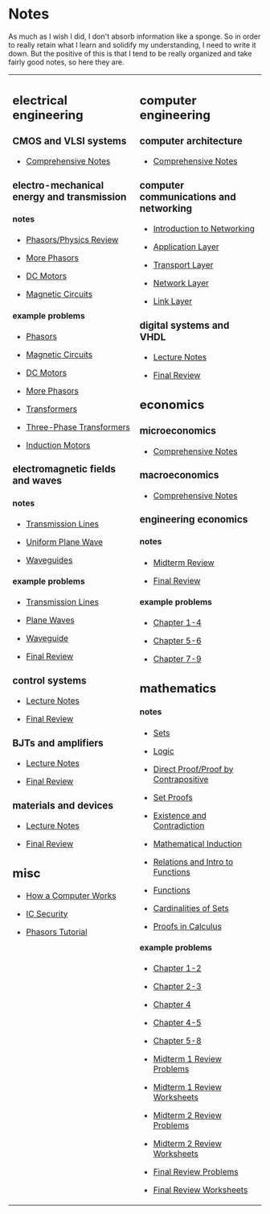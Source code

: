 
<h1>Notes</h1>
<p>
As much as I wish I did, I don't absorb information like a sponge. So in order to really retain what I learn
and solidify my understanding, I need to write it down. But the positive of this is that I tend to be really
organized and take fairly good notes, so here they are.
</p>
<table>
<tr>
<td valign="top">
<h2 id="electricalengineering">electrical engineering</h2>
<h3 id="cmosandvlsisystems">CMOS and VLSI systems</h3>
<ul>
<li><a href="https://github.com/crclayton/notes/blob/master/VLSI Systems/ELEC 402 Notes.pdf">Comprehensive Notes</a>  </li>
</ul>
<h3 id="electromechanicalenergyandtransmission">electro-mechanical energy and transmission</h3>
<h4 id="notes-1">notes</h4>
<ul>
<li>
<p><a href="https://github.com/crclayton/notes/blob/master/Electro-Mechanical Energy and Transmission/Notes - Phasors and Physics Review.pdf">Phasors/Physics Review</a> </p>
</li>
<li>
<p><a href="https://github.com/crclayton/notes/blob/master/Electro-Mechanical Energy and Transmission/Notes - Phasors 2.pdf">More Phasors</a> </p>
</li>
<li>
<p><a href="https://github.com/crclayton/notes/blob/master/Electro-Mechanical Energy and Transmission/Notes - DC Motors.pdf">DC Motors</a> </p>
</li>
<li>
<p><a href="https://github.com/crclayton/notes/blob/master/Electro-Mechanical Energy and Transmission/Notes - Magnetic Circuits.pdf">Magnetic Circuits</a> </p>
</li>
</ul>
<h4 id="exampleproblems">example problems</h4>
<ul>
<li>
<p><a href="https://github.com/crclayton/notes/blob/master/Electro-Mechanical Energy and Transmission/Assignment 1 - Phasors.pdf">Phasors</a> </p>
</li>
<li>
<p><a href="https://github.com/crclayton/notes/blob/master/Electro-Mechanical Energy and Transmission/Assignment 2 - Magnetic Circuits.pdf">Magnetic Circuits</a> </p>
</li>
<li>
<p><a href="https://github.com/crclayton/notes/blob/master/Electro-Mechanical Energy and Transmission/Assignment 3 - DC Motors.pdf">DC Motors</a> </p>
</li>
<li>
<p><a href="https://github.com/crclayton/notes/blob/master/Electro-Mechanical Energy and Transmission/Assignment 4 - Phasors 2.pdf">More Phasors</a> </p>
</li>
<li>
<p><a href="https://github.com/crclayton/notes/blob/master/Electro-Mechanical Energy and Transmission/Assignment 5 - Transformers.pdf">Transformers</a> </p>
</li>
<li>
<p><a href="https://github.com/crclayton/notes/blob/master/Electro-Mechanical Energy and Transmission/Assignment 6 - Three Phase Transformers.pdf">Three-Phase Transformers</a> </p>
</li>
<li>
<p><a href="https://github.com/crclayton/notes/blob/master/Electro-Mechanical Energy and Transmission/Assignment 7 - Induction Motors.pdf">Induction Motors</a> </p>
</li>
</ul>
<h3 id="electromagneticfieldsandwaves">electromagnetic fields and waves</h3>
<h4 id="notes-2">notes</h4>
<ul>
<li>
<p><a href="https://github.com/crclayton/notes/blob/master/Electromagnetic Fields and Waves/Notes - Transmission Lines.pdf">Transmission Lines</a> </p>
</li>
<li>
<p><a href="https://github.com/crclayton/notes/blob/master/Electromagnetic Fields and Waves/Notes - Uniform Plane Wave.pdf">Uniform Plane Wave</a> </p>
</li>
<li>
<p><a href="https://github.com/crclayton/notes/blob/master/Electromagnetic Fields and Waves/Notes - Waveguides.pdf">Waveguides</a> </p>
</li>
</ul>
<h4 id="exampleproblems-1">example problems</h4>
<ul>
<li>
<p><a href="https://github.com/crclayton/notes/blob/master/Electromagnetic Fields and Waves/Assignment 1 - Transmission Lines.pdf">Transmission Lines</a> </p>
</li>
<li>
<p><a href="https://github.com/crclayton/notes/blob/master/Electromagnetic Fields and Waves/Assignment 2 - Plane Waves.pdf">Plane Waves</a> </p>
</li>
<li>
<p><a href="https://github.com/crclayton/notes/blob/master/Electromagnetic Fields and Waves/Assignment 3 - Waveguides.pdf">Waveguide</a> </p>
</li>
<li>
<p><a href="https://github.com/crclayton/notes/blob/master/Electromagnetic Fields and Waves/Final Review - Sample Questions.pdf">Final Review</a> </p>
</li>
</ul>
<h3 id="controlsystems">control systems</h3>
<ul>
<li>
<p><a href="https://github.com/crclayton/notes/blob/master/Control Systems/EECE 360 - controls - lecture notes.pdf">Lecture Notes</a> </p>
</li>
<li>
<p><a href="https://github.com/crclayton/notes/blob/master/Control Systems/EECE 360 - controls - final review.pdf">Final Review</a> </p>
</li>
</ul>
<h3 id="bjtsandamplifiers">BJTs and amplifiers</h3>
<ul>
<li>
<p><a href="https://github.com/crclayton/notes/blob/master/BJTs/EECE 356 - circuits - lecture notes.pdf">Lecture Notes</a> </p>
</li>
<li>
<p><a href="https://github.com/crclayton/notes/blob/master/BJTs/EECE 356 - circuits - final review.pdf">Final Review</a> </p>
</li>
</ul>
<h3 id="materialsanddevices">materials and devices</h3>
<ul>
<li>
<p>
<a href="https://github.com/crclayton/notes/blob/master/Materials and Devices/EECE 352 - materials - lecture notes.pdf">Lecture Notes</a>
</p>
</li>
<li>
<p>
<a href="https://github.com/crclayton/notes/blob/master/Materials and Devices/EECE 352 - materials - final review.pdf">Final Review</a>
</p>
</li>
</ul>
<h2 id="misc">misc</h2>
<ul>
<li>
<p><a href="https://github.com/crclayton/notes/blob/master/How a Computer Works/How a Computer Works.pdf">How a Computer Works</a> </p>
</li>
<li>
<p><a href="https://github.com/crclayton/notes/blob/master/IC Security/IC Security.pdf">IC Security</a> </p>
</li>
<li>
<p><a href="https://github.com/crclayton/notes/blob/master/Phasors/Tutorial.pdf">Phasors Tutorial</a> </p>
</li>
</ul>
</td>
<td valign="top">
<h2 id="computerengineering">computer engineering</h2>
<h3 id="computerarchitecture">computer architecture</h3>
<ul>
<li><a href="https://github.com/crclayton/notes/blob/master/Computer Architecture/CPEN 411 Notes.pdf">Comprehensive Notes</a> </li>
</ul>
<h3 id="computercommunicationsandnetworking">computer communications and networking</h3>
<ul>
<li>
<p><a href="https://github.com/crclayton/notes/blob/master/Computer Communications and Networks/Chapter 1 - Introduction to Computer Networking.pdf">Introduction to Networking</a> </p>
</li>
<li>
<p><a href="https://github.com/crclayton/notes/blob/master/Computer Communications and Networks/Chapter 2 - Application Layer.pdf">Application Layer</a> </p>
</li>
<li>
<p><a href="https://github.com/crclayton/notes/blob/master/Computer Communications and Networks/Chapter 3 - Transport Layer.pdf">Transport Layer</a> </p>
</li>
<li>
<p><a href="https://github.com/crclayton/notes/blob/master/Computer Communications and Networks/Chapter 4 - Network Layer.pdf">Network Layer</a> </p>
</li>
<li>
<p><a href="https://github.com/crclayton/notes/blob/master/Computer Communications and Networks/Chapter 5 - Link Layer.pdf">Link Layer</a> </p>
</li>
</ul>
<h3 id="digitalsystemsandvhdl">digital systems and VHDL</h3>
<ul>
<li>
<p><a href="https://github.com/crclayton/notes/blob/master/Digital Systems Design/EECE 353 - systems - lecture notes.pdf">Lecture Notes</a> </p>
</li>
<li>
<p><a href="https://github.com/crclayton/notes/blob/master/Digital Systems Design/EECE 353 - systems - final review.pdf">Final Review</a> </p>
</li>
</ul>
<h2 id="economics">economics</h2>
<h3 id="microeconomics">microeconomics</h3>
<ul>
<li><a href="https://github.com/crclayton/notes/blob/master/Microeconomics/ECON 101 Notes.pdf">Comprehensive Notes</a> </li>
</ul>
<h3 id="macroeconomics">macroeconomics</h3>
<ul>
<li><a href="https://github.com/crclayton/notes/blob/master/Macroeconomics/ECON 102 Macroeconomics Notes.pdf">Comprehensive Notes</a> </li>
</ul>
<h3 id="engineeringeconomics">engineering economics</h3>
<h4 id="notes-3">notes</h4>
<ul>
<li>
<p><a href="https://github.com/crclayton/notes/blob/master/Engineering Economics/Midterm Review.pdf">Midterm Review</a> </p>
</li>
<li>
<p><a href="https://github.com/crclayton/notes/blob/master/Engineering Economics/Final Review.pdf">Final Review</a> </p>
</li>
</ul>
<h4 id="exampleproblems-2">example problems</h4>
<ul>
<li>
<p><a href="https://github.com/crclayton/notes/blob/master/Engineering Economics/Assignment 1 (Ch. 1-4) .pdf">Chapter 1-4</a> </p>
</li>
<li>
<p><a href="https://github.com/crclayton/notes/blob/master/Engineering Economics/Assignment 2 (Ch. 5-6) .pdf">Chapter 5-6</a> </p>
</li>
<li>
<p><a href="https://github.com/crclayton/notes/blob/master/Engineering Economics/Assignment 3 (Ch. 7-9) .pdf">Chapter 7-9</a> </p>
</li>
</ul>
<h2 id="mathematics">mathematics</h2>
<h4 id="notes-4">notes</h4>
<ul>
<li>
<p><a href="https://github.com/crclayton/notes/blob/master/Mathematical Proofs/Ch. 1 Sets.pdf">Sets</a> </p>
</li>
<li>
<p><a href="https://github.com/crclayton/notes/blob/master/Mathematical Proofs/Ch. 2 Logic.pdf">Logic</a> </p>
</li>
<li>
<p><a href="https://github.com/crclayton/notes/blob/master/Mathematical Proofs/Ch. 3 Direct Proof and Proof by Contrapositive.pdf">Direct Proof/Proof by Contrapositive</a> </p>
</li>
<li>
<p><a href="https://github.com/crclayton/notes/blob/master/Mathematical Proofs/Ch. 4 Set Proofs.pdf">Set Proofs</a> </p>
</li>
<li>
<p><a href="https://github.com/crclayton/notes/blob/master/Mathematical Proofs/Ch. 5 Existence and Contradiction.pdf">Existence and Contradiction</a> </p>
</li>
<li>
<p><a href="https://github.com/crclayton/notes/blob/master/Mathematical Proofs/Ch. 6 Mathematical Induction.pdf">Mathematical Induction</a> </p>
</li>
<li>
<p><a href="https://github.com/crclayton/notes/blob/master/Mathematical Proofs/Ch. 8-9 Relations and Functions.pdf">Relations and Intro to Functions</a> </p>
</li>
<li>
<p><a href="https://github.com/crclayton/notes/blob/master/Mathematical Proofs/Ch. 9 Functions.pdf">Functions</a> </p>
</li>
<li>
<p><a href="https://github.com/crclayton/notes/blob/master/Mathematical Proofs/Ch. 10 Cardinalities of Sets.pdf">Cardinalities of Sets</a> </p>
</li>
<li>
<p><a href="https://github.com/crclayton/notes/blob/master/Mathematical Proofs/Ch. 12 Proofs in Calculus.pdf">Proofs in Calculus</a> </p>
</li>
</ul>
<h4 id="exampleproblems-3">example problems</h4>
<ul>
<li>
<p><a href="https://github.com/crclayton/notes/blob/master/Mathematical Proofs/Assignment 1 (Ch. 1-2) .pdf">Chapter 1-2</a> </p>
</li>
<li>
<p><a href="https://github.com/crclayton/notes/blob/master/Mathematical Proofs/Assignment 2 (Ch. 2-3) .pdf">Chapter 2-3</a> </p>
</li>
<li>
<p><a href="https://github.com/crclayton/notes/blob/master/Mathematical Proofs/Assignment 3 (Ch. 4) .pdf">Chapter 4</a> </p>
</li>
<li>
<p><a href="https://github.com/crclayton/notes/blob/master/Mathematical Proofs/Assignment 5 (Ch. 4-5) .pdf">Chapter 4-5</a> </p>
</li>
<li>
<p><a href="https://github.com/crclayton/notes/blob/master/Mathematical Proofs/Assignment 6 (Ch. 5-8) .pdf">Chapter 5-8</a> </p>
</li>
<li>
<p><a href="https://github.com/crclayton/notes/blob/master/Mathematical Proofs/Midterm 1 Review Problems.pdf">Midterm 1 Review Problems</a> </p>
</li>
<li>
<p><a href="https://github.com/crclayton/notes/blob/master/Mathematical Proofs/Midterm 1 Review Worksheets.pdf">Midterm 1 Review Worksheets</a> </p>
</li>
<li>
<p><a href="https://github.com/crclayton/notes/blob/master/Mathematical Proofs/Midterm 2 Review Problems.pdf">Midterm 2 Review Problems</a> </p>
</li>
<li>
<p><a href="https://github.com/crclayton/notes/blob/master/Mathematical Proofs/Midterm 2 Review Worksheets.pdf">Midterm 2 Review Worksheets</a> </p>
</li>
<li>
<p><a href="https://github.com/crclayton/notes/blob/master/Mathematical Proofs/Final Review Problems.pdf">Final Review Problems</a> </p>
</li>
<li>
<p><a href="https://github.com/crclayton/notes/blob/master/Mathematical Proofs/Final Worksheet Problems.pdf">Final Review Worksheets</a> </p>
</li>
</ul>
</td>
</tr>
</table>
